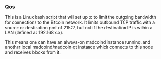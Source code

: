 ### Qos ###

This is a Linux bash script that will set up tc to limit the outgoing bandwidth for connections to the Bitcoin network. It limits outbound TCP traffic with a source or destination port of 21527, but not if the destination IP is within a LAN (defined as 192.168.x.x).

This means one can have an always-on madcoind instance running, and another local madcoind/madcoin-qt instance which connects to this node and receives blocks from it.

